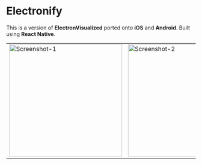 # Electronify

This is a version of **ElectronVisualized** ported onto **iOS** and **Android**. Built using **React Native**.

<table><tr>

<td valign="center"><img width="300" alt="Screenshot-1" src="https://user-images.githubusercontent.com/35755386/204160591-f102b68a-13d4-4e3d-b9ac-c928a365a26b.jpeg"></td>

<td valign="center"><img width="300" alt="Screenshot-2" src="https://user-images.githubusercontent.com/35755386/204160612-a1c90e26-92b6-4118-b4c6-2790a3b9cb65.jpeg"></td>

</tr></table>
